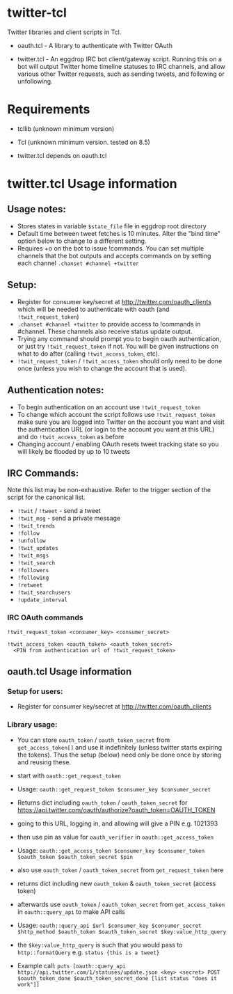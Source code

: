 # twitter-tcl

Twitter libraries and client scripts in Tcl.

 * oauth.tcl - A library to authenticate with Twitter OAuth

 * twitter.tcl - An eggdrop IRC bot client/gateway script. Running this on
   a bot will output Twitter home timeline statuses to IRC channels, and
   allow various other Twitter requests, such as sending tweets, and
   following or unfollowing.


# Requirements

 * tcllib (unknown minimum version)

 * Tcl (unknown minimum version. tested on 8.5)

 * twitter.tcl depends on oauth.tcl


# twitter.tcl Usage information

## Usage notes:

  - Stores states in variable `$state_file` file in eggdrop root directory
  - Default time between tweet fetches is 10 minutes.
    Alter the "bind time" option below to change to a different setting.
  - Requires +o on the bot to issue !commands.
    You can set multiple channels that the bot outputs and accepts
    commands on by setting each channel `.chanset #channel +twitter`


## Setup:

  - Register for consumer key/secret at http://twitter.com/oauth_clients which
    will be needed to authenticate with oauth (and `!twit_request_token`)
  - `.chanset #channel +twitter` to provide access to !commands in #channel.
    These channels also receive status update output.
  - Trying any command should prompt you to begin oauth authentication, or
    just try `!twit_request_token` if not. You will be given instructions on
    what to do after (calling `!twit_access_token`, etc).
  - `!twit_request_token` / `!twit_access_token` should only need to be done
    once (unless you wish to change the account that is used).


## Authentication notes:

  - To begin authentication on an account use `!twit_request_token`
  - To change which account the script follows use `!twit_request_token` make
    sure you are logged into Twitter on the account you want and visit the
    authentication URL (or login to the account you want at this URL)
    and do `!twit_access_token` as before
  - Changing account / enabling OAuth resets tweet tracking state so you will
    likely be flooded by up to 10 tweets


## IRC Commands:

Note this list may be non-exhaustive. Refer to the trigger section
of the script for the canonical list.

  - `!twit` / `!tweet` - send a tweet
  - `!twit_msg` - send a private message
  - `!twit_trends`
  - `!follow`
  - `!unfollow`
  - `!twit_updates`
  - `!twit_msgs`
  - `!twit_search`
  - `!followers`
  - `!following`
  - `!retweet`
  - `!twit_searchusers`
  - `!update_interval`

### IRC OAuth commands

    !twit_request_token <consumer_key> <consumer_secret>

    !twit_access_token <oauth_token> <oauth_token_secret>
      <PIN from authentication url of !twit_request_token>


## oauth.tcl Usage information

### Setup for users:

  - Register for consumer key/secret at http://twitter.com/oauth_clients

### Library usage:

  - You can store `oauth_token` / `oauth_token_secret` from
    `get_access_token[]` and use it indefinitely (unless twitter starts
    expiring the tokens).
    Thus the setup (below) need only be done once by storing and reusing
    these.

  - start with `oauth::get_request_token`
   - Usage: `oauth::get_request_token $consumer_key $consumer_secret`
   - Returns dict including `oauth_token` / `oauth_token_secret` for
     https://api.twitter.com/oauth/authorize?oauth_token=OAUTH_TOKEN
   - going to this URL, logging in, and allowing will give a PIN e.g.
     1021393

  - then use pin as value for `oauth_verifier` in `oauth::get_access_token`
   - Usage: `oauth::get_access_token $consumer_key $consumer_token
     $oauth_token $oauth_token_secret $pin`
   - also use `oauth_token` / `oauth_token_secret` from
     `get_request_token` here
   - returns dict including new `oauth_token` & `oauth_token_secret` (access
     token)

  - afterwards use `oauth_token` / `oauth_token_secret` from
    `get_access_token` in `oauth::query_api` to make API calls
   - Usage: `oauth::query_api $url $consumer_key $consumer_secret $http_method
     $oauth_token $oauth_token_secret $key:value_http_query`
   - the `$key:value_http_query` is such that you would pass to
     `http::formatQuery`
     e.g. `status {this is a tweet}`
   - Example call: `puts [oauth::query_api 
     http://api.twitter.com/1/statuses/update.json <key> <secret> POST
     $oauth_token_done $oauth_token_secret_done [list status "does it work"]]`
